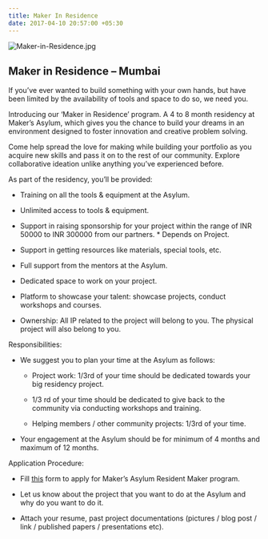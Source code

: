 ```yaml
---
title: Maker In Residence
date: 2017-04-10 20:57:00 +05:30
---
```


![Maker-in-Residence.jpg](/uploads/Maker-in-Residence.jpg)

## Maker in Residence – Mumbai

If you’ve ever wanted to build something with your own hands, but have been limited by the availability of tools and space to do so, we need you.

Introducing our ‘Maker in Residence’ program. A 4 to 8 month residency at Maker’s Asylum, which gives you the chance to build your dreams in an environment designed to foster innovation and creative problem solving.

Come help spread the love for making while building your portfolio as you acquire new skills and pass it on to the rest of our community. Explore collaborative ideation unlike anything you’ve experienced before.

As part of the residency, you’ll be provided:

* Training on all the tools & equipment at the Asylum.

* Unlimited access to tools & equipment.

* Support in raising sponsorship for your project within the range of INR 50000 to INR 300000 from our partners. \* Depends on Project.

* Support in getting resources like materials, special tools, etc.

* Full support from the mentors at the Asylum.

* Dedicated space to work on your project.

* Platform to showcase your talent: showcase projects, conduct workshops and courses.

* Ownership: All IP related to the project will belong to you. The physical project will also belong to you.

Responsibilities:

* We suggest you to plan your time at the Asylum as follows:

  * Project work: 1/3rd of your time should be dedicated towards your big residency project.

  * 1/3 rd of your time  should be dedicated to give back to the community via  conducting workshops and training.

  * Helping members / other community projects: 1/3rd of your time.

* Your engagement at the Asylum should be for minimum of 4 months and maximum of 12 months.

Application Procedure:

* Fill [this](https://docs.google.com/forms/d/e/1FAIpQLSdNyvSjANmzBPhqCYb1f1w2PHzgC2HQA8W9NOlVvm9Be_12ZQ/viewform) form to apply for Maker’s Asylum Resident Maker program.

* Let us know about the project that you want to do at the Asylum and why do you want to do it.

* Attach your resume, past project documentations (pictures / blog post / link / published papers / presentations etc).